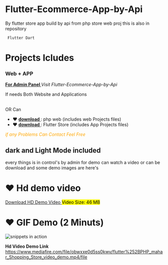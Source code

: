 # Flutter-Ecommerce-App-by-Api
By flutter store app build by api from php store web proj this is also in repository

<code> Flutter Dart </code>

# Projects Icludes
### Web + APP

<b> <u> For Admin Panel </u> </b>
<i> Visit Flutter-Ecommerce-App-by-Api </i>
<p> If needs Both Website and Applications </p>
<br> OR Can </br>
<ul>
  <li>❤ <b><a target="_blank" href="https://github.com/HassanAmeer/Php-Ecommerce-Store-Web"> download </a></b>: php web (includes web Projects files)</li>
  <li>❤ <b><a target="_blank" href="https://github.com/HassanAmeer/Flutter-Ecommerce-App-by-Api"> download </a></b>: Flutter Store  (includes App Projects files) </li>
</ul>
<i> <p style="color:orange;"> if any Problems Can Contact Feel Free </p> </i>

## dark and Light Mode included
every things is in control's by admin
for demo can watch a video or can be download
and some demo images are here's

# ❤ Hd demo video
<a target="_blank" href="https://www.mediafire.com/file/obwxxe0d5ss0kwv/flutter%252BPHP_mahar_Shopping_Store_video_demo.mp4/file"> Download HD Demo Video </a>
<mark> Video Size: 46 MB </mark>

# ❤ GIF Demo (2 Minuts)
![snippets in action](https://github.com/HassanAmeer/Flutter-Ecommerce-App-by-Api/blob/main/API_Store_demo.gif)

<b> Hd Video Demo Link </b>
https://www.mediafire.com/file/obwxxe0d5ss0kwv/flutter%252BPHP_mahar_Shopping_Store_video_demo.mp4/file

